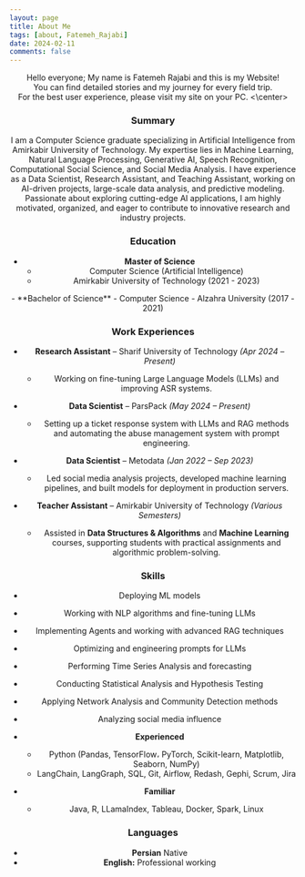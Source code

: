 ```yaml
---
layout: page
title: About Me
tags: [about, Fatemeh_Rajabi]
date: 2024-02-11
comments: false
---
```


<center> Hello everyone; My name is Fatemeh Rajabi and this is my Website! <br> You can find detailed stories and my journey for every field trip. <br> For the best user experience, please visit my site on your PC. <\center>

### **Summary**  

I am a Computer Science graduate specializing in Artificial Intelligence from Amirkabir University of Technology. My expertise lies in Machine Learning, Natural Language Processing, Generative AI, Speech Recognition, Computational Social Science, and Social Media Analysis. I have experience as a Data Scientist, Research Assistant, and Teaching Assistant, working on AI-driven projects, large-scale data analysis, and predictive modeling. Passionate about exploring cutting-edge AI applications, I am highly motivated, organized, and eager to contribute to innovative research and industry projects.  

### **Education**  

- **Master of Science**
    - Computer Science (Artificial Intelligence)
    - Amirkabir University of Technology (2021 - 2023)  
<be>
- **Bachelor of Science**
    - Computer Science 
    - Alzahra University (2017 - 2021)

### **Work Experiences**  
- **Research Assistant** – Sharif University of Technology *(Apr 2024 – Present)*  
  - Working on fine-tuning Large Language Models (LLMs) and improving ASR systems.


- **Data Scientist** – ParsPack *(May 2024 – Present)*  
  - Setting up a ticket response system with LLMs and RAG methods and automating the abuse management system with prompt engineering. 


- **Data Scientist** – Metodata *(Jan 2022 – Sep 2023)*  
  - Led social media analysis projects, developed machine learning pipelines, and built models for deployment in production servers.  


- **Teacher Assistant** – Amirkabir University of Technology *(Various Semesters)*  
  - Assisted in **Data Structures & Algorithms** and **Machine Learning** courses, supporting students with practical assignments and algorithmic problem-solving.  

### **Skills**   
- Deploying ML models
- Working with NLP algorithms and fine-tuning LLMs
- Implementing Agents and working with advanced RAG techniques
- Optimizing and engineering prompts for LLMs
- Performing Time Series Analysis and forecasting
- Conducting Statistical Analysis and Hypothesis Testing
- Applying Network Analysis and Community Detection methods
- Analyzing social media influence

- **Experienced**
    - Python (Pandas, TensorFlow، PyTorch, Scikit-learn, Matplotlib, Seaborn, NumPy)
    - LangChain, LangGraph, SQL, Git, Airflow, Redash, Gephi, Scrum, Jira

- **Familiar**
    - Java, R, LLamaIndex, Tableau, Docker, Spark, Linux

### **Languages**  

- **Persian** Native
- **English:** Professional working
